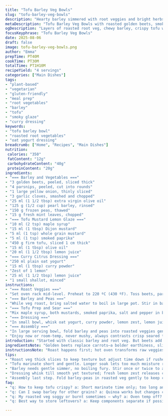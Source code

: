 ```yaml
---
title: "Tofu Barley Veg Bowls"
slug: "tofu-barley-veg-bowls"
description: "Hearty barley simmered with root veggies and bright herbs. Tofu thick with a sharp mustard-citrus glaze, seared golden crisp. Cool tangy curry-citrus oat yogurt dressing to finish. Protein + fiber combo, plant-based, dairy-egg-nut free. Carrots swapped for golden beets for earthiness; swapped edamames for frozen peas for pop and sweetness. Harissa swapped for smoked paprika, yielding less heat but more depth. Quick marinate for tofu—skip long sit, sear fast, juice up with lemon at end. Root veg roast crackling at edges. Barley chewy, not mushy. Layers of flavor and texture, savory with subtle sweet tang. "
metaDescription: "Tofu Barley Veg Bowls with roasted golden beets, smoky paprika glaze, tangy curry oat yogurt dressing; chewy barley, crisp seared tofu, fresh mint lift."
ogDescription: "Layers of roasted root veg, chewy barley, crispy tofu with smoky mustard glaze, plus zingy curry oat yogurt dressing and fresh mint clear bright notes."
focusKeyphrase: "Tofu Barley Veg Bowls"
date: 2025-08-06
draft: false
image: tofu-barley-veg-bowls.png
author: "Emma"
prepTime: PT40M
cookTime: PT30M
totalTime: PT1H10M
recipeYield: "4 servings"
categories: ["Main Dishes"]
tags:
- "plant-based"
- "vegetarian"
- "gluten-friendly"
- "meal prep"
- "root vegetables"
- "barley"
- "tofu"
- "smoky glaze"
- "curry dressing"
keywords:
- "tofu barley bowl"
- "roasted root vegetables"
- "oat yogurt dressing"
breadcrumb: ["Home", "Recipes", "Main Dishes"]
nutrition: 
 calories: "350"
 fatContent: "12g"
 carbohydrateContent: "40g"
 proteinContent: "20g"
ingredients:
- "=== Barley and Vegetables ==="
- "3 golden beets, peeled, sliced thick"
- "4 parsnips, peeled, cut into rounds"
- "1 large yellow onion, thinly sliced"
- "3 garlic cloves, smashed and chopped"
- "25 ml (1 1/2 tbsp) extra virgin olive oil"
- "125 g (1/2 cup) pearl barley, rinsed"
- "150 g frozen peas, thawed"
- "15 g fresh mint leaves, chopped"
- "=== Tofu Mustard Lemon Glaze ==="
- "10 ml (2 tsp) maple syrup"
- "15 ml (1 tbsp) Dijon mustard"
- "5 ml (1 tsp) whole grain mustard"
- "5 ml (1 tsp) smoked paprika"
- "450 g firm tofu, sliced 1 cm thick"
- "15 ml (1 tbsp) olive oil"
- "20 ml (1 1/2 tbsp) lemon juice"
- "=== Curry Citrus Dressing ==="
- "250 ml plain oat yogurt"
- "15 ml (1 tbsp) curry powder"
- "Zest of 1 lemon"
- "25 ml (1 1/2 tbsp) lemon juice"
- "1 small shallot, minced"
instructions:
- "=== Roast Veggies ==="
- "Set oven rack mid-level. Preheat to 220 ºC (430 ºF). Toss beets, parsnips, onions, garlic with olive oil; season with sea salt and cracked black pepper. Spread on lined baking sheet in one layer. Roast 28-30 minutes. Edges crisp and slightly charred — that aroma tells you they’re done. Flip once halfway through to brown evenly."
- "=== Barley and Peas ==="
- "While veg roast, bring salted water to boil in large pot. Stir in barley, reduce to simmer. Let bubble gently 28 minutes, stirring once or twice. Barley should be tender but chewy, not mushy—taste and adjust. Add peas last 2 minutes to thaw and warm through. Drain barley and peas well; return to pot."
- "=== Tofu Prep and Sear ==="
- "Mix maple syrup, both mustards, smoked paprika, salt and pepper in bowl. Cut tofu into slices approx 1 cm thick. Toss tofu gently in marinade just 7-8 minutes (not longer; too wet ruins sear). Heat olive oil in nonstick skillet over medium heat until shimmering but not smoking. Place tofu pieces; cook 3 minutes per side until golden brown crust forms, releases easily from pan. Remove from heat, drizzle immediately with lemon juice—brightens everything, cuts richness."
- "=== Dressing ==="
- "In small bowl, whisk oat yogurt, curry powder, lemon zest, lemon juice, shallot. Season with salt and pepper. Adjust lemon or curry quantities to taste. Should smell fresh, zingy, layered."
- "=== Assembly ==="
- "In large serving bowl, fold barley and peas into roasted veggies gently, so colors stay vibrant. Sprinkle fresh mint for cooling lift. Plate portions of veggie-barley mix into bowls. Top with warm tofu slices. Drizzle dressing over or serve on side. Add crisp romaine or baby spinach if you want greens."
- "Enjoy now or room-temp, never mushy, always contrasts crisp seared tofu with creamy tart dressing and earthy roots. "
introduction: "Started with classic barley and root veg. But beets add earthy sweetness, balance parsnips’ bite. Switched from edamame to peas; less toughness, more pop in mouth. Harissa too fiery sometimes; smoked paprika adds smoky depth without burning. Tofu—marinate briefly, sear hot fast, retains texture. Lemon juice at end tricks tastebuds, adds zip. Dressing made with oat yogurt, layering lemon and curry for bright punch. Cooking times adjusted after many tries—roasting veg longer lets edges caramelize, smell fills kitchen, signals right doneness. Barley’s chewy but tender—no mushy mess because watch bubbles not boil fury. Mixing fresh mint last minute keeps brightness. This bowl? All about contrasts, simple swap outs, foolproof timing."
ingredientsNote: "Golden beets replace carrots—a bolder earthiness, slightly sweeter. Parsnips unchanged, their natural sugars roast beautifully. Swap edamame for frozen peas; peas add lightness and pop that I prefer with this profile. Mustard combo stays: Dijon sharpness, whole grain texture. Harissa swapped for smoked paprika—less spicy, smoky warmth instead. Tofu must be firm; pressing out water helps achieve crispy edges. If oat yogurt not on hand, coconut yogurt or soy-based works but note flavor shifts. Lemon zest and juice freshen entire dish, don't skimp. Mint instead of coriander to avoid overpowering citrus. Oil amount reduced slightly to keep roast bright, not greasy. Salt + pepper, essential; adjust after roasting veg. "
instructionsNote: "Roast happens first; hot oven transforms raw veggies, signals turn with crackle and color change. Flip veggies mid-roast to brown all sides; prevents uneven cooking. Barley needs gentle simmer; aggressive boil breaks grains down. Peas added last minute to keep texture alive, green brightness. Tofu marinate: short time only—too long soggy tofu, no crust. Heat pan medium, not high, stops tofu from burning before browning; listen for sizzle, smell nutty toast notes before flipping. Lemon juice added off heat to keep fresh flavor. Dressing—whisk till smooth; fresh lemon zest releases oils, essential aroma layer. Taste as you go, seasoning matters here; salt balances curry and lemon acidity. Assembly last to keep textures clear. Serve warm or room-temp; texture stays intact, flavors marry. "
tips:
- "Roast veg thick slices to keep texture but adjust time down if rushed. Watch edges for crackle and slight char—key doneness clue. Flip halfway to brown all sides evenly; prevents soggy spots. Olive oil just enough to coat plus salt + pepper before roasting works best. If oven hotter or cooler, tweak times by 5 mins increments. No parchment? Coat pan well and monitor crisp edges more closely."
- "Tofu marinate short and gentle. Longer soak lets too much moisture ruin sear. Toss just 7-8 mins, pat dry if needed. Hot but not smoking pan crucial. Medium heat listens for sizzle, smells nutty toast notes before flip. Olive oil slick, not flood. After sear, lemon juice off heat adds bright zip—don’t skip. If tofu crumbles, firm pressed blocks needed or try seitan slice for substitute."
- "Barley needs gentle simmer, no boiling fury. Stir once or twice to avoid sticking but don’t shake pot aggressively or grains break. Add peas only last 2 mins to preserve pop and color. Drain thoroughly so bowl doesn’t get mushy. If barley dry mid cook, add small amounts boiling water slowly. Quinoa swap? Adjust cook times, less chew, more fluffy. Barley best for chew, earthiness."
- "Dressing whisk till smooth yet textured; fresh lemon zest releases citrus oils that punch up aroma layers. Curry powder gives warmth but adjust to taste—could overpower sharp citrus otherwise. Oat yogurt standard but coconut or soy works; taste shifts so add lemon or salt if needed. Shallot minced fine melds without sharp hits. If dressing too thick, thin with plant milk or small water splash."
- "Assembly last step. Fold barley-peas in roasted veg gently to keep colors vibrant; too rough mixes turn dull. Sprinkle chopped mint last minute only—keeps brightness and cooling contrast. Plate bowls warm. Top with tofu slices hot so crust stays crisp. Drizzle dressing over or serve side for control. Add greens like baby spinach if you want freshness; fold in or side plate."
faq:
- "q: How to keep tofu crispy? a: Short marinate time only; too long and tofu soggy. Pan medium heat, oil slick not pool. Listen for sizzle, smell nutty before flip. Don’t crowd pan or steam forms. Lemon juice after cooking off heat sharpens edges."
- "q: Can I swap barley for other grains? a: Quinoa works but changes chew and flavor. Barley holds shape better; chewy texture needed. If using quinoa, reduce cook time, rinse first. Bulgur or farro possible but adjust liquid and timing."
- "q: My roasted veg soggy or burnt sometimes – why? a: Oven temp off? Crackle edge signals correct roast. Flip once mid-way for even color. Oil amount key; too little dry, too much greasy. Use parchment or well-oiled tray. Thicker slices roast longer but stay firm. Lower temp 10 degrees for longer if burning."
- "q: Best way to store leftovers? a: Keep components separate if possible for crispness. Fridge in airtight containers. Barley and veg reheat gently, tofu best crisped in pan again or eaten room temp. Dressing can separate but whisk before serving. Use within 3 days."

---
```

